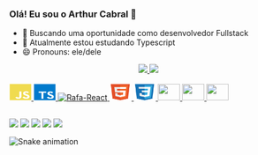 ### Olá! Eu sou o Arthur Cabral 👋



- 🔭 Buscando uma oportunidade como desenvolvedor Fullstack
- 🌱 Atualmente estou estudando Typescript
- 😄 Pronouns: ele/dele


<div align="center">
  <a href="https://github.com/arthcabral">
 <img height="180em" src="https://github-readme-stats.vercel.app/api?username=arthcabral&show_icons=true&theme=dark&include_all_commits=true&count_private=true"/> 
  <img height="180em" src="https://github-readme-stats.vercel.app/api/top-langs/?username=arthcabral&layout=compact&langs_count=7&theme=dark"/>
</div>



<div style="display: inline_block"><br>
  <img align="justify" alt="Arth-Js" height="30" width="40" src="https://raw.githubusercontent.com/devicons/devicon/master/icons/javascript/javascript-plain.svg">
  <img align="justify" alt="Arth-Ts" height="30" width="40" src="https://raw.githubusercontent.com/devicons/devicon/master/icons/typescript/typescript-plain.svg">
  <img align="justify" alt="Rafa-React" height="30" width="40" src="https://cdn.jsdelivr.net/gh/devicons/devicon/icons/vuejs/vuejs-original.svg">
  <img align="justify" alt="Rafa-HTML" height="30" width="40" src="https://raw.githubusercontent.com/devicons/devicon/master/icons/html5/html5-original.svg">
  <img align="justify" alt="Rafa-CSS" height="30" width="40" src="https://raw.githubusercontent.com/devicons/devicon/master/icons/css3/css3-original.svg">
  <img align="justify" height="30" width="40" src="https://cdn.jsdelivr.net/gh/devicons/devicon/icons/c/c-original.svg" />
  <img align="justify" height="30" width="40" src="https://cdn.jsdelivr.net/gh/devicons/devicon/icons/java/java-original.svg" />
  <img align="justify" height="30" width="40" src="https://cdn.jsdelivr.net/gh/devicons/devicon/icons/nodejs/nodejs-original-wordmark.svg" />
 
 
</div> 
 
##
  
<div> 
  <a href="https://www.youtube.com/channel/UC_-uuuZbY0AAt9CViNzvc-Q" target="_blank"><img src="https://img.shields.io/badge/YouTube-FF0000?style=for-the-badge&logo=youtube&logoColor=white" target="_blank"></a>
  <a href="https://instagram.com/arth.cabral" target="_blank"><img src="https://img.shields.io/badge/-Instagram-%23E4405F?style=for-the-badge&logo=instagram&logoColor=white" target="_blank"></a>
 	<a href="https://www.twitch.tv/arthcabral" target="_blank"><img src="https://img.shields.io/badge/Twitch-9146FF?style=for-the-badge&logo=twitch&logoColor=white" target="_blank"></a>
  <a href = "mailto:4rthurc4br4l@gmail.com"><img src="https://img.shields.io/badge/-Gmail-%23333?style=for-the-badge&logo=gmail&logoColor=white" target="_blank"></a>
  <a href="https://www.linkedin.com/in/arthur-cabral-da-silva-380621124/" target="_blank"><img src="https://img.shields.io/badge/-LinkedIn-%230077B5?style=for-the-badge&logo=linkedin&logoColor=white" target="_blank"></a> 
 
![Snake animation](https://github.com/arthcabral/arthcabral/blob/output/github-contribution-grid-snake.svg)
 
</div>
